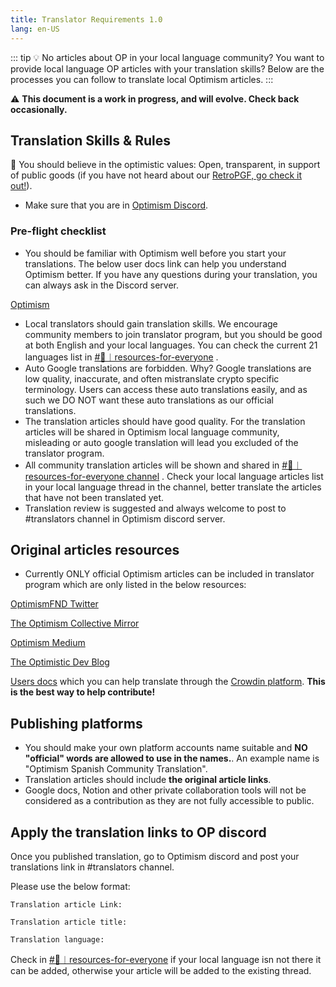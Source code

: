 ```yaml
---
title: Translator Requirements 1.0
lang: en-US
---
```


::: tip
💡 No articles about OP in your local language community? You want to provide local language OP articles with your translation skills? Below are the processes you can follow to translate local Optimism articles.
::: 

⚠️ **This document is a work in progress, and will evolve. Check back occasionally.**

## Translation Skills & Rules

🚀 You should believe in the optimistic values: Open, transparent, in support of public goods (if you have not heard about our [RetroPGF, go check it out!](https://medium.com/ethereum-optimism/retroactive-public-goods-funding-33c9b7d00f0c)).

- Make sure that you are in [Optimism Discord](https://discord.gg/optimism).

### Pre-flight checklist

- You should be familiar with Optimism well before you start your translations. The below user docs link can help you understand Optimism better. If you have any questions during your translation, you can always ask in the Discord server.

[Optimism](https://help.optimism.io/hc/en-us)

- Local translators should gain translation skills. We encourage community members to join translator program, but you should be good at both English and your local languages. You can check the current 21 languages list in [#📖︱resources-for-everyone](https://discord.com/channels/667044843901681675/961585633334263839/961594291258527764) .
- Auto Google translations are forbidden.  Why?
Google translations are low quality, inaccurate, and often mistranslate crypto specific terminology. Users can access these auto translations easily, and as such we DO NOT want these auto translations as our official translations.
- The translation articles should have good quality. For the translation articles will be shared in Optimism local language community, misleading or auto google translation will lead you excluded of the translator program.
- All community translation articles will be shown and shared in [#📖︱resources-for-everyone channel](https://discord.com/channels/667044843901681675/961585633334263839/961594291258527764) . Check your local language articles list in your local language thread in the channel, better translate the articles that have not been translated yet.
- Translation review is suggested and always welcome to post to #translators channel in Optimism discord server.

## Original articles resources

- Currently ONLY official Optimism articles can be included in translator program which are only listed in the below resources:

[OptimismFND Twitter](https://twitter.com/OptimismFND)

[The Optimism Collective Mirror](https://optimism.mirror.xyz/)

[Optimism Medium](https://optimismpbc.medium.com/)

[The Optimistic Dev Blog](https://dev.optimism.io/)

[Users docs](https://help.optimism.io/) which you can help translate through the [Crowdin platform](https://crowdin.com/profile/Optimism). **This is the best way to help contribute!**

## Publishing platforms

- You should make your own platform accounts name suitable and **NO "official" words are allowed to use in the names.**. An example name is "Optimism Spanish Community Translation". 
- Translation articles should include **the original article links**.
- Google docs, Notion and other private collaboration tools will not be considered as a contribution as they are not fully accessible to public.

## Apply the translation links to OP discord

Once you published translation, go to Optimism discord and post your translations link in #translators channel.

Please use the below format:
```
Translation article Link:

Translation article title:

Translation language:  
```

Check in [#📖︱resources-for-everyone](https://discord.com/channels/667044843901681675/961585633334263839/961594291258527764) if your local language isn not there it can be added, otherwise your article will be added to the existing thread.